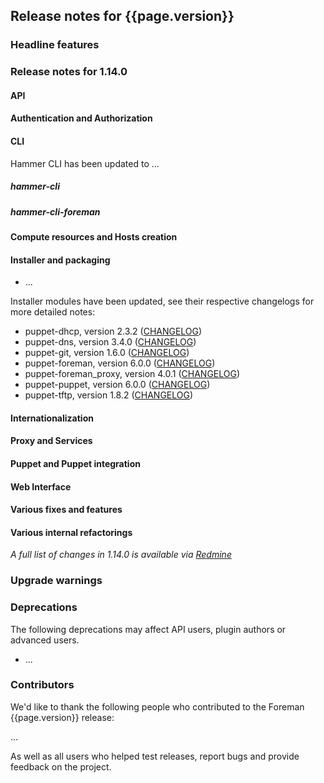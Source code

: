 ## Release notes for {{page.version}}

### Headline features

### Release notes for 1.14.0

#### API

#### Authentication and Authorization

#### CLI

Hammer CLI has been updated to ...

##### hammer-cli

##### hammer-cli-foreman

#### Compute resources and Hosts creation

#### Installer and packaging
* ...

Installer modules have been updated, see their respective changelogs for more detailed notes:

* puppet-dhcp, version 2.3.2 ([CHANGELOG](https://github.com/theforeman/puppet-dhcp/blob/2.3.2/CHANGELOG.md#changelog))
* puppet-dns, version 3.4.0 ([CHANGELOG](https://github.com/theforeman/puppet-dns/blob/3.4.0/CHANGELOG.md#changelog))
* puppet-git, version 1.6.0 ([CHANGELOG](https://github.com/theforeman/puppet-git/blob/1.6.0/CHANGELOG.md#changelog))
* puppet-foreman, version 6.0.0 ([CHANGELOG](https://github.com/theforeman/puppet-foreman/blob/6.0.0/CHANGELOG.md#changelog))
* puppet-foreman_proxy, version 4.0.1 ([CHANGELOG](https://github.com/theforeman/puppet-foreman_proxy/blob/4.0.1/CHANGELOG.md#changelog))
* puppet-puppet, version 6.0.0 ([CHANGELOG](https://github.com/theforeman/puppet-puppet/blob/6.0.0/CHANGELOG.md#changelog))
* puppet-tftp, version 1.8.2 ([CHANGELOG](https://github.com/theforeman/puppet-tftp/blob/1.8.2/CHANGELOG.md#changelog))

#### Internationalization

#### Proxy and Services

#### Puppet and Puppet integration

#### Web Interface

#### Various fixes and features

#### Various internal refactorings

*A full list of changes in 1.14.0 is available via [Redmine](http://projects.theforeman.org/rb/release/189)*

### Upgrade warnings

### Deprecations

The following deprecations may affect API users, plugin authors or advanced users.

* ...

### Contributors

We'd like to thank the following people who contributed to the Foreman {{page.version}} release:

...

As well as all users who helped test releases, report bugs and provide feedback on the project.

